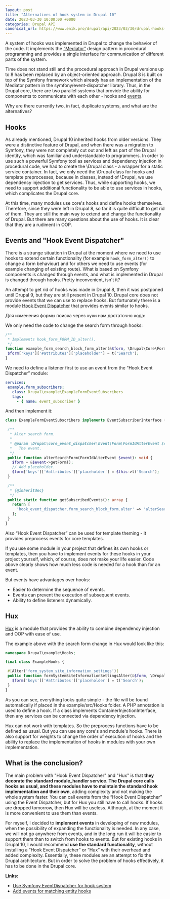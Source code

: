 ```yaml
---
layout: post
title: "Alternatives of hook system in Drupal 10"
date: 2023-03-30 10:00:00 +0000
categories: Drupal API
canonical_url: https://www.enik.pro/drupal/api/2023/03/30/drupal-hooks-alternatives.html
---
```

A system of hooks was implemented in Drupal to change the behavior of the code. It implements the [“Mediator”](/drupal/architecture/2021/01/10/patterns.html) design pattern in procedural programming and provides a single interface for communication of different parts of the system.

Time does not stand still and the procedural approach in Drupal versions up to 8 has been replaced by an object-oriented approach. Drupal 8 is built on top of the Symfony framework which already has an implementation of the Mediator pattern in the symfony/event-dispatcher library. Thus, in the Drupal core, there are two parallel systems that provide the ability for components to communicate with each other - hooks and [events](/en/drupal/api/2019/11/04/event-subscriber.html).

Why are there currently two, in fact, duplicate systems, and what are the alternatives?

## Hooks

As already mentioned, Drupal 10 inherited hooks from older versions. They were a distinctive feature of Drupal, and when there was a migration to Symfony, they were not completely cut out and left as part of the Drupal identity, which was familiar and understandable to programmers. In order to use such a powerful Symfony tool as services and dependency injection in procedural code, we had to create the \Drupal class - a wrapper for a static service container. In fact, we only need the \Drupal class for hooks and template preprocesses, because in classes, instead of \Drupal, we use dependency injection to get services. Thus, while supporting hooks, we need to support additional functionality to be able to use services in hooks, which complicates the Drupal core.

At this time, many modules use core's hooks and define hooks themselves. Therefore, since they were left in Drupal 8, so far it is quite difficult to get rid of them. They are still the main way to extend and change the functionality of Drupal. But there are many questions about the use of hooks. It is clear that they are a rudiment in OOP.

## Events and "Hook Event Dispatcher"

There is a strange situation in Drupal at the moment where we need to use hooks to extend certain functionality (for example `hook_form_alter()` to change a form behaviour) and for others we need to use events (for example changing of existing route). What is based on Symfony components is changed through events, and what is implemented in Drupal is changed through hooks. Pretty inconvenient, isn't it?

An attempt to get rid of hooks was made in Drupal 8, then it was postponed until Drupal 9, but they are still present in Drupal 10. Drupal core does not provide events that we can use to replace hooks. But fortunately there is a module [Hook Event Dispatcher](https://www.drupal.org/project/hook_event_dispatcher) that provides events similar to hooks.

Для изменения формы поиска через хуки нам достаточно кода:

We only need the code to change the search form through hooks:

```php
/**
 * Implements hook_form_FORM_ID_alter().
 */
function example_form_search_block_form_alter(&$form, \Drupal\Core\Form\FormStateInterface $form_state, $form_id) {
 $form['keys']['#attributes']['placeholder'] = t('Search');
}

```

We need to define a listener first to use an event from the “Hook Event Dispatcher” module:

```yaml
services:
 example.form_subscribers:
   class: Drupal\example\ExampleFormEventSubscribers
   tags:
     - { name: event_subscriber }
```

And then implement it:

```php
class ExampleFormEventSubscribers implements EventSubscriberInterface {

 /**
  * Alter search form.
  *
  * @param \Drupal\core_event_dispatcher\Event\Form\FormIdAlterEvent $event
  *   The event.
  */
 public function alterSearchForm(FormIdAlterEvent $event): void {
   $form = &$event->getForm();
   // Add placeholder.
   $form['keys']['#attributes']['placeholder'] = $this->t('Search');
 }

 /**
  * {@inheritdoc}
  */
 public static function getSubscribedEvents(): array {
   return [
     'hook_event_dispatcher.form_search_block_form.alter' => 'alterSearchForm',
   ];
 }
}
```

Also “Hook Event Dispatcher” can be used for template theming - it provides preprocess events for core templates.

If you use some module in your project that defines its own hooks or templates, then you have to implement events for these hooks in your project yourself, which, of course, does not make your life easier. Code above clearly shows how much less code is needed for a hook than for an event.

But events have advantages over hooks:
* Easier to determine the sequence of events.
* Events can prevent the execution of subsequent events.
* Ability to define listeners dynamically.

## Hux

[Hux](https://www.drupal.org/project/hux) is a module that provides the ability to combine dependency injection and OOP with ease of use.

The example above with the search form change in Hux would look like this:

```php
namespace Drupal\example\Hooks;

final class ExampleHooks {

 #[Alter('form_system_site_information_settings')]
 public function formSystemSiteInformationSettingsAlter(&$form, \Drupal\Core\Form\FormStateInterface $form_state, $form_id) {
   $form['keys']['#attributes']['placeholder'] = t('Search');
 }
}
```

As you can see, everything looks quite simple - the file will be found automatically if placed in the example/src/Hooks folder. A PHP annotation is used to define a hook. If a class implements ContainerInjectionInterface, then any services can be connected via dependency injection.

Hux can not work with templates. So the preprocess functions have to be defined as usual. But you can use any core's and module's hooks. There is also support for weights to change the order of execution of hooks and the ability to replace the implementation of hooks in modules with your own implementation.

## What is the conclusion?

The main problem with "Hook Event Dispatcher" and "Hux" is that **they decorate the standard module_handler service. The Drupal core calls hooks as usual, and these modules have to maintain the standard hook implementation and their own**, adding complexity and not making the whole system faster. You can call events from the “Hook Event Dispatcher” using the Event Dispatcher, but for Hux you still have to call hooks. If hooks are dropped tomorrow, then Hux will be useless. Although, at the moment it is more convenient to use them than events.

For myself, I decided to **implement events** in developing of new modules, when the possibility of expanding the functionality is needed. In any case, we will not go anywhere from events, and in the long run it will be easier to support them than to switch from hooks to events. But for existing hooks in Drupal 10, I would recommend **use the standard functionality**, without installing a “Hook Event Dispatcher” or “Hux” with their overhead and added complexity. Essentially, these modules are an attempt to fix the Drupal architecture. But in order to solve the problem of hooks effectively, it has to be done in the Drupal core.

**Links:**

* [Use Symfony EventDispatcher for hook system](https://www.drupal.org/project/drupal/issues/1509164)
* [Add events for matching entity hooks](https://www.drupal.org/node/2551893)

